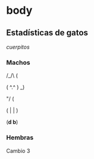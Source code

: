 # body

## Estadísticas de gatos

_cuerpitos_

### Machos

  /\_/\  (
  
 ( ^.^ ) _)
  
  \"/  (
 
 ( | | )

(__d b__)

### Hembras


Cambio 3
